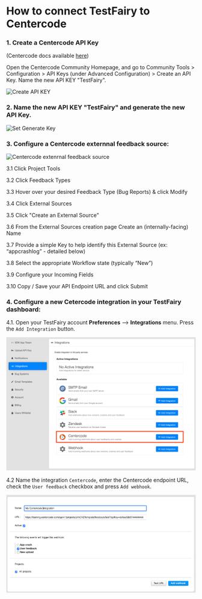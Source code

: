 # How to connect TestFairy to Centercode

### 1. Create a Centercode API Key

(Centercode docs available [here](https://centercode.help/en/articles/2577104-send-testfairy-feedback-to-centercode))

Open the Centercode Community Homepage, and go to Community Tools > Configuration > API Keys (under Advanced Configuration)   > Create an API Key. Name the new API KEY "TestFairy".
  
  ![Create API KEY](/img/bug-tracking/centercode1.png)

### 2. Name the new API KEY "TestFairy" and generate the new API Key.

  ![Set Generate Key](/img/bug-tracking/centercode2.png)

### 3. Configure a Centercode externnal feedback source:

  ![Centercode extenrnal feedback source](/img/bug-tracking/centercode3a.png)
  
  3.1 Click Project Tools
  
  3.2 Click Feedback Types
  
  3.3 Hover over your desired Feedback Type (Bug Reports) & click Modify
  
  3.4 Click External Sources
  
  3.5 Click "Create an External Source" 
  
  3.6 From the External Sources creation page Create an (internally-facing) Name
  
  3.7 Provide a simple Key to help identify this External Source  (ex: “appcrashlog” - detailed below)
  
  3.8 Select the appropriate Workflow state (typically “New”)
  
  3.9 Configure your Incoming Fields
  
  3.10 Copy / Save your API Endpoint URL and click Submit

### 4. Configure a new Cetercode integration in your TestFairy dashboard: 

  4.1. Open your TestFairy account **Preferences** --> **Integrations** menu. Press the `Add Integration` button.

  ![Create webhook](/img/integrations/centercode/centercode-int-1.png)

  4.2 Name the integration `Centercode`, enter the Centercode endpoint URL, check the `User feedback` checkbox and press `Add webhook`.

  ![Create webhook](/img/integrations/centercode/centercode-int-2.png)
  

